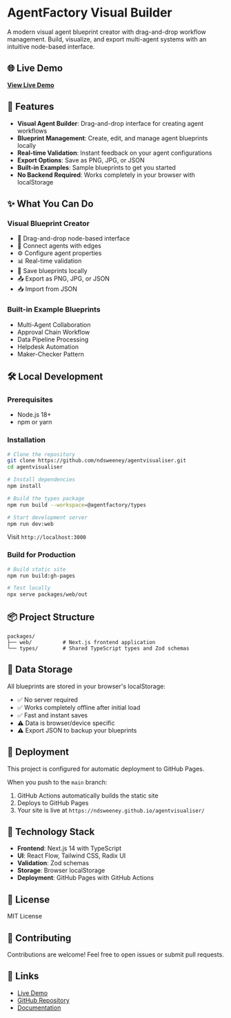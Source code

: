 # AgentFactory Visual Builder

A modern visual agent blueprint creator with drag-and-drop workflow management. Build, visualize, and export multi-agent systems with an intuitive node-based interface.

## 🌐 Live Demo

**[View Live Demo](https://ndsweeney.github.io/agentvisualiser/)**

## 🚀 Features

- **Visual Agent Builder**: Drag-and-drop interface for creating agent workflows
- **Blueprint Management**: Create, edit, and manage agent blueprints locally
- **Real-time Validation**: Instant feedback on your agent configurations
- **Export Options**: Save as PNG, JPG, or JSON
- **Built-in Examples**: Sample blueprints to get you started
- **No Backend Required**: Works completely in your browser with localStorage

## ✨ What You Can Do

### Visual Blueprint Creator
- 🎨 Drag-and-drop node-based interface
- 🔗 Connect agents with edges
- ⚙️ Configure agent properties
- 📊 Real-time validation
- 💾 Save blueprints locally
- 📤 Export as PNG, JPG, or JSON
- 📥 Import from JSON

### Built-in Example Blueprints
- Multi-Agent Collaboration
- Approval Chain Workflow
- Data Pipeline Processing
- Helpdesk Automation
- Maker-Checker Pattern

## 🛠️ Local Development

### Prerequisites
- Node.js 18+ 
- npm or yarn

### Installation

```bash
# Clone the repository
git clone https://github.com/ndsweeney/agentvisualiser.git
cd agentvisualiser

# Install dependencies
npm install

# Build the types package
npm run build --workspace=@agentfactory/types

# Start development server
npm run dev:web
```

Visit `http://localhost:3000`

### Build for Production

```bash
# Build static site
npm run build:gh-pages

# Test locally
npx serve packages/web/out
```

## 📦 Project Structure

```
packages/
├── web/          # Next.js frontend application  
└── types/        # Shared TypeScript types and Zod schemas
```

## 💾 Data Storage

All blueprints are stored in your browser's localStorage:
- ✅ No server required
- ✅ Works completely offline after initial load
- ✅ Fast and instant saves
- ⚠️ Data is browser/device specific
- ⚠️ Export JSON to backup your blueprints

## 🚀 Deployment

This project is configured for automatic deployment to GitHub Pages.

When you push to the `main` branch:
1. GitHub Actions automatically builds the static site
2. Deploys to GitHub Pages
3. Your site is live at `https://ndsweeney.github.io/agentvisualiser/`

## 🎯 Technology Stack

- **Frontend**: Next.js 14 with TypeScript
- **UI**: React Flow, Tailwind CSS, Radix UI
- **Validation**: Zod schemas
- **Storage**: Browser localStorage
- **Deployment**: GitHub Pages with GitHub Actions

## 📝 License

MIT License

## 🤝 Contributing

Contributions are welcome! Feel free to open issues or submit pull requests.

## 🔗 Links

- [Live Demo](https://ndsweeney.github.io/agentvisualiser/)
- [GitHub Repository](https://github.com/ndsweeney/agentvisualiser)
- [Documentation](./GITHUB_PAGES_DEPLOYMENT.md)